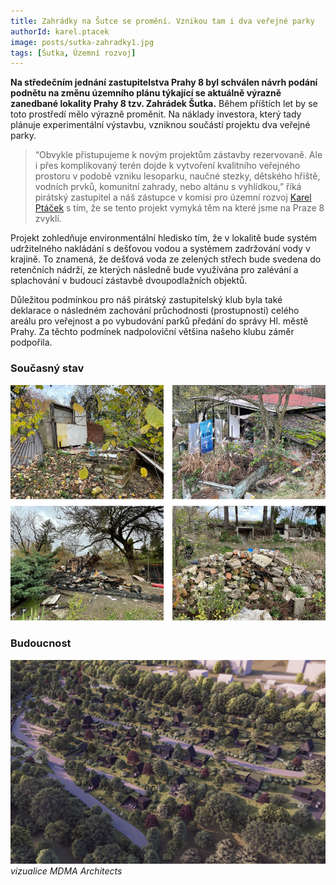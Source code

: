 ```yaml
---
title: Zahrádky na Šutce se promění. Vznikou tam i dva veřejné parky
authorId: karel.ptacek
image: posts/sutka-zahradky1.jpg
tags: [Śutka, Územní rozvoj]
---
```


**Na středečním jednání zastupitelstva Prahy 8 byl schválen návrh podání podnětu na změnu územního plánu týkající se aktuálně výrazně zanedbané lokality Prahy 8 tzv. Zahrádek Šutka.** Během příštích let by se toto prostředí mělo výrazně proměnit. Na náklady investora, který tady plánuje experimentální výstavbu, vzniknou součástí projektu dva veřejné parky.

> “Obvykle přistupujeme k novým projektům zástavby rezervovaně. Ale i přes komplikovaný terén dojde k vytvoření kvalitního veřejného prostoru v podobě vzniku lesoparku, naučné stezky, dětského hřiště, vodních prvků, komunitní zahrady, nebo altánu s vyhlídkou,” říká pirátský zastupitel a náš zástupce v komisi pro územní rozvoj [Karel Ptáček](https://praha8.pirati.cz/lide/karel-ptacek.html) s tím, že se tento projekt vymyká těm na které jsme na Praze 8 zvyklí. 

Projekt zohledňuje environmentální hledisko tím, že v lokalitě bude systém udržitelného nakládání s dešťovou vodou a systémem zadržování vody v krajině. To znamená, že dešťová voda ze zelených střech bude svedena do retenčních nádrží, ze kterých následně bude využívána pro zalévání a splachování v budoucí zástavbě dvoupodlažních objektů.

Důležitou podmínkou pro náš pirátský zastupitelský klub byla také deklarace o následném zachování průchodnosti (prostupnosti) celého areálu pro veřejnost a po vybudování parků předání do správy Hl. městě Prahy. Za těchto podmínek nadpoloviční většina našeho klubu záměr podpořila.

### Současný stav
![Současný stav](/assets/img/posts/sutka-zahradky3.jpg)

### Budoucnost
![Vizualizace](/assets/img/posts/sutka-zahradky2.jpg)
*vizualice MDMA Architects*     

